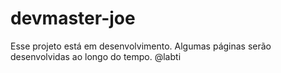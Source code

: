 # devmaster-joe

Esse projeto está em desenvolvimento. Algumas páginas serão desenvolvidas ao longo do tempo.
@labti
